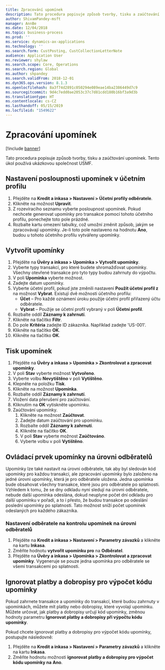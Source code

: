 ```yaml
---
title: Zpracování upomínek
description: Tato procedura popisuje způsob tvorby, tisku a zaúčtování upomínek.
author: ShivamPandey-msft
manager: AnnBe
ms.date: 12/04/2018
ms.topic: business-process
ms.prod: ''
ms.service: dynamics-ax-applications
ms.technology: ''
ms.search.form: CustPosting, CustCollectionLetterNote
audience: Application User
ms.reviewer: shylaw
ms.search.scope: Core, Operations
ms.search.region: Global
ms.author: shpandey
ms.search.validFrom: 2018-12-01
ms.dyn365.ops.version: 8.1.3
ms.openlocfilehash: 8a3f74d2891c050294e089eae14ba2386449d7c9
ms.sourcegitcommit: 9d4c7edd0ae2053c37c7d81cdd180b16bf3a9d3b
ms.translationtype: HT
ms.contentlocale: cs-CZ
ms.lasthandoff: 05/15/2019
ms.locfileid: "1549622"
---
```

# <a name="process-collection-letters"></a>Zpracování upomínek

[!include [banner](../../includes/banner.md)]

Tato procedura popisuje způsob tvorby, tisku a zaúčtování upomínek. Tento úkol používá ukázkovou společnost USMF.

## <a name="set-up-a-collection-letter-sequence-on-the-posting-profile"></a>Nastavení posloupnosti upomínek v účetním profilu
1. Přejděte na **Kredit a inkasa > Nastavení > Účetní profily odběratele**.
2. Klikněte na možnost **Upravit**.
3. Z rozevíracího seznamu vyberte posloupnost upomínek. Pokud nechcete generovat upomínky pro transakce pomocí tohoto účetního profilu, ponechejte toto pole prázdné.  
4. Rozbalte kartu omezení tabulky, což umožní změnit způsob, jakým se zpracovávají upomínky. Je-li toto pole nastaveno na hodnotu **Ano**, budou u tohoto účetního profilu vytvářeny upomínky.  

## <a name="create-collection-letters"></a>Vytvořit upomínky
1. Přejděte na **Úvěry a inkasa > Upomínka > Vytvořit upomínky**.
2. Vyberte typy transakcí, pro které budete shromažďovat upomínky. Všechny otevřené transakce pro tyto typy budou zahrnuty do výpočtu.  
2. V poli **Upomínka** vyberte možnost.
3. Zadejte datum upomínky.
4. Vyberte účetní profil, pokud jste změnili nastavení **Použít účetní profil z** na možnost **Vybrat**. Existují dvě možnosti účetního profilu:   
   - **Účet** – Pro každé oznámení úroku použije účetní profil přiřazený účtu odběratele.   
   - **Vybrat** – Použije se účetní profil vybraný v poli **Účetní profil**.  
5. Rozbalte oddíl **Záznamy k zahrnutí**.
6. Klikněte na tlačítko **Filtr**.
7. Do pole **Kritéria** zadejte ID zákazníka. Například zadejte 'US-001'.
8. Klikněte na tlačítko **OK**.
9. Klikněte na tlačítko **OK**.

## <a name="print-collection-letters"></a>Tisk upomínek
1. Přejděte na **Úvěry a inkasa > Upomínka > Zkontrolovat a zpracovat upomínky**.
2. V poli **Stav** vyberte možnost **Vytvořeno**.
3. Vyberte volbu **Nevytištěno** v poli **Vytištěno**.
4. Klepněte na položku **Tisk**.
5. Klikněte na možnost **Upomínka**.
6. Rozbalte oddíl **Záznamy k zahrnutí**.
7. Vložení data přerušení pro zaúčtování.
8. Kliknutím na **OK** vytiskněte upomínku.
9. Zaúčtování upomínky.
   1. Klikněte na možnost **Zaúčtovat**.
   2. Zadejte datum zaúčtování pro upomínku.
   3. Rozbalte oddíl **Záznamy k zahrnutí**.
   4. Klikněte na tlačítko **OK**.
   5. V poli **Stav** vyberte možnost **Zaúčtováno**.
   6. Vyberte volbu v poli **Vytištěno**.

## <a name="control-collection-letters-at-the-customer-level"></a>Ovládací prvek upomínky na úrovni odběratelů
Upomínky lze také nastavit na úrovni odběratele, tak aby byl sledován kód upomínky pro každou transakci, ale zpracování upomínky bylo založeno na jedné úrovni upomínky, která je pro odběratele uložena. Jedna upomínka bude obsahovat všechny transakce, které jsou pro odběratele po splatnosti. Vzhledem k tomu, že se dny odkladu nyní sledují na úrovni odběratele, nebude další upomínka odeslána, dokud neuplyne počet dní odkladu pro další upomínku v pořadí, a to i přesto, že budou transakce po odeslání poslední upomínky po splatnosti. Tato možnost sníží počet upomínek odeslaných pro každého zákazníka. 

### <a name="set-up-the-customer-to-control-collection-letters-at-the-customer-level"></a>Nastavení odběratele na kontrolu upomínek na úrovni odběratelů
1.  Přejděte na **Kredit a inkasa > Nastavení > Parametry závazků** a klikněte na kartu **Inkasa**. 
2.  Změňte hodnotu **vytvořit upomínku pro** na **Odběratel**. 
3.  Přejděte na **Úvěry a inkasa > Upomínka > Zkontrolovat a zpracovat upomínky**. Vygeneruje se pouze jedna upomínka pro odběratele se všemi transakcemi po splatnosti.

## <a name="ignore-payments-and-credit-memos-when-calculating-the-collection-letter-code"></a>Ignorovat platby a dobropisy pro výpočet kódu upomínky
Pokud zahrnete transakce a upomínky do transakcí, které budou zahrnuty v upomínkách, můžete mít platby nebo dobropisy, které vyvolají upomínku. Můžete určovat, jak platby a dobropisy určují kód upomínky, změnou hodnoty parametru **Ignorovat platby a dobropisy při výpočtu kódu upomínky**. 

Pokud chcete ignorovat platby a dobropisy pro výpočet kódu upomínky, postupujte následovně:
1. Přejděte na **Kredit a inkasa > Nastavení > Parametry závazků** a klikněte na kartu **Inkasa**. 
2. Změňte hodnotu možnosti **ignorovat platby a dobropisy pro výpočet kódu upomínky na** **Ano**.
